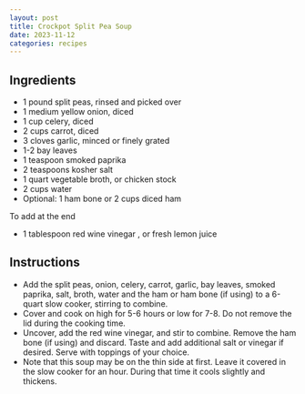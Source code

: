 ```yaml
---
layout: post
title: Crockpot Split Pea Soup
date: 2023-11-12
categories: recipes
---
```

Ingredients
--
- 1 pound split peas, rinsed and picked over
- 1 medium yellow onion, diced
- 1 cup celery, diced
- 2 cups carrot, diced
- 3 cloves garlic, minced or finely grated
- 1-2 bay leaves
- 1 teaspoon smoked paprika
- 2 teaspoons kosher salt
- 1 quart vegetable broth, or chicken stock
- 2 cups water
- Optional: 1 ham bone or 2 cups diced ham

To add at the end
- 1 tablespoon red wine vinegar , or fresh lemon juice
 

Instructions
--

- Add the split peas, onion, celery, carrot, garlic, bay leaves, smoked paprika, salt, broth, water and the ham or ham bone (if using) to a 6-quart slow cooker, stirring to combine.
- Cover and cook on high for 5-6 hours or low for 7-8. Do not remove the lid during the cooking time.
- Uncover, add the red wine vinegar, and stir to combine. Remove the ham bone (if using) and discard. Taste and add additional salt or vinegar if desired. Serve with toppings of your choice.
- Note that this soup may be on the thin side at first. Leave it covered in the slow cooker for an hour. During that time it cools slightly and thickens. 
